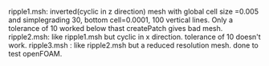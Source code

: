 ripple1.msh: inverted(cyclic in z direction) mesh with global cell size =0.005 and simplegrading 30, bottom cell=0.0001, 100 vertical lines.
         Only a tolerance of 10 worked below thast createPatch gives bad mesh. 
ripple2.msh: like ripple1.msh but cyclic in x direction. tolerance of 10 doesn't work.
ripple3.msh : like ripple2.msh but a reduced resolution mesh. done to test openFOAM. 
